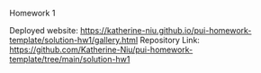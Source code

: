 Homework 1 

Deployed website: https://katherine-niu.github.io/pui-homework-template/solution-hw1/gallery.html
Repository Link: https://github.com/Katherine-Niu/pui-homework-template/tree/main/solution-hw1 
